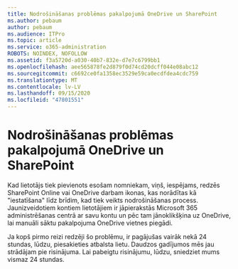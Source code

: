 ```yaml
---
title: Nodrošināšanas problēmas pakalpojumā OneDrive un SharePoint
ms.author: pebaum
author: pebaum
ms.audience: ITPro
ms.topic: article
ms.service: o365-administration
ROBOTS: NOINDEX, NOFOLLOW
ms.assetid: f3a5720d-a030-40b7-832e-d7e7c6799bb1
ms.openlocfilehash: aee565878fe2d879f0d74cd20dcff044e08abc12
ms.sourcegitcommit: c6692ce0fa1358ec3529e59ca0ecdfdea4cdc759
ms.translationtype: MT
ms.contentlocale: lv-LV
ms.lasthandoff: 09/15/2020
ms.locfileid: "47801551"
---
```

# <a name="provisioning-issues-in-onedrive-and-sharepoint"></a>Nodrošināšanas problēmas pakalpojumā OneDrive un SharePoint

Kad lietotājs tiek pievienots esošam nomniekam, viņš, iespējams, redzēs SharePoint Online vai OneDrive darbam ikonas, kas norādītas kā "iestatīšana" līdz brīdim, kad tiek veikts nodrošināšanas process. Jaunizveidotiem kontiem lietotājiem ir jāpierakstās Microsoft 365 administrēšanas centrā ar savu kontu un pēc tam jānoklikšķina uz OneDrive, lai manuāli sāktu pakalpojuma OneDrive vietnes piegādi.
  
Ja kopš pirmo reizi redzēji šo problēmu, ir pagājušas vairāk nekā 24 stundas, lūdzu, piesakieties atbalsta lietu. Daudzos gadījumos mēs jau strādājam pie risinājuma. Lai pabeigtu risinājumu, lūdzu, sniedziet mums vismaz 24 stundas.
  